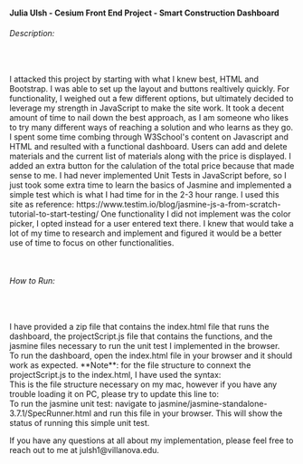 <h4>Julia Ulsh - Cesium Front End Project - Smart Construction Dashboard</h4>
<h6>Description:</h6> <br>
<p>I attacked this project by starting with what I knew best, HTML and Bootstrap. I was able to set up the layout and buttons realtively quickly. For functionality, I weighed out a few different options, but ultimately decided to leverage my strength in JavaScript to make the site work. It took a decent amount of time to nail down the best approach, as I am someone who likes to try many different ways of reaching a solution and who learns as they go. I spent some time combing through W3School's content on Javascript and HTML and resulted with a functional dashboard. Users can add and delete materials and the current list of materials along with the price is displayed. I added an extra button for the calulation of the total price because that made sense to me. I had never implemented Unit Tests in JavaScript before, so I just took some extra time to learn the basics of Jasmine and implemented a simple test which is what I had time for in the 2-3 hour range. I used this site as reference: https://www.testim.io/blog/jasmine-js-a-from-scratch-tutorial-to-start-testing/ One functionality I did not implement was the color picker, I opted instead for a user entered text there. I knew that would take a lot of my time to research and implement and figured it would be a better use of time to focus on other functionalities.</p> <br>
<h6>How to Run:</h6> <br>
<p>I have provided a zip file that contains the index.html file that runs the dashboard, the projectScript.js file that contains the functions, and the jasmine files necessary to run the unit test I implemented in the browser. <br> 
	To run the dashboard, open the index.html file in your browser and it should work as expected. **Note**: for the file structure to connext the projectScript.js to the index.html, I have used the syntax: 	<script src="projectScript.js"></script> 	<br>
	This is the file structure necessary on my mac, however if you have any trouble loading it on PC, please try to update this line to: <script src="/projectScript.js"></script>	<br>
To run the jasmine unit test: navigate to jasmine/jasmine-standalone-3.7.1/SpecRunner.html and run this file in your browser. This will show the status of running this simple unit test.</p>
<p>If you have any questions at all about my implementation, please feel free to reach out to me at julsh1@villanova.edu.</p>
